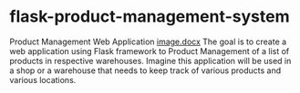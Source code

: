 # flask-product-management-system
Product Management Web Application
[image.docx](https://github.com/Arul9080/flask-product-management-system/files/10743299/image.docx)
The goal is to create a web application using Flask framework to Product Management  of a list of products in respective warehouses. Imagine this application will be used in a shop or a warehouse that needs to keep track of various products and various locations.
